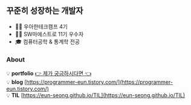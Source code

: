 ## 꾸준히 성장하는 개발자
* 👩‍💻 우아한테크캠프 4기
* 👩‍💻 SW마에스트로 11기 우수자
* 🎓 컴퓨터공학 & 통계학 전공

### About
💡 **portfolio** [👉 제가 궁금하시다면 👈](https://www.notion.so/eunseong/0e35606c8c7f4a8c877cb340e2686fd6)    
💡 **blog** [https://programmer-eun.tistory.com/](https://programmer-eun.tistory.com/)   
💡 **TIL** [https://eun-seong.github.io/TIL](https://eun-seong.github.io/TIL)


<!--
**eun-seong/eun-seong** is a ✨ _special_ ✨ repository because its `README.md` (this file) appears on your GitHub profile.

Here are some ideas to get you started:

- 🔭 I’m currently working on ...
- 🌱 I’m currently learning ...
- 👯 I’m looking to collaborate on ...
- 🤔 I’m looking for help with ...
- 💬 Ask me about ...
- 📫 How to reach me: ...
- 😄 Pronouns: ...
- ⚡ Fun fact: ...
-->


